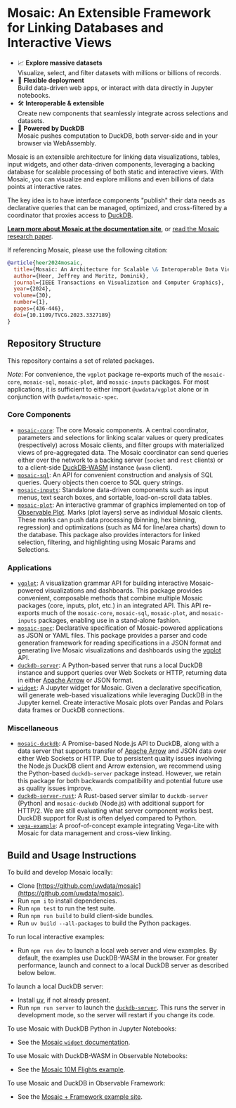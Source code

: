 # Mosaic: An Extensible Framework for Linking Databases and Interactive Views

* 📈 **Explore massive datasets**<br/>
  Visualize, select, and filter datasets with millions or billions of records.
* 🚀 **Flexible deployment**<br/>
  Build data-driven web apps, or interact with data directly in Jupyter notebooks.
* 🛠️ **Interoperable & extensible**<br/>
  Create new components that seamlessly integrate across selections and datasets.
* 🦆 **Powered by DuckDB**<br/>
  Mosaic pushes computation to DuckDB, both server-side and in your browser via WebAssembly.

Mosaic is an extensible architecture for linking data visualizations, tables, input widgets, and other data-driven components, leveraging a backing database for scalable processing of both static and interactive views. With Mosaic, you can visualize and explore millions and even billions of data points at interactive rates.

The key idea is to have interface components "publish" their data needs as declarative queries that can be managed, optimized, and cross-filtered by a coordinator that proxies access to [DuckDB](https://duckdb.org/).

[**Learn more about Mosaic at the documentation site**](https://idl.uw.edu/mosaic/), or [read the Mosaic research paper](https://idl.uw.edu/papers/mosaic).

If referencing Mosaic, please use the following citation:

```bibtex
@article{heer2024mosaic,
  title={Mosaic: An Architecture for Scalable \& Interoperable Data Views},
  author={Heer, Jeffrey and Moritz, Dominik},
  journal={IEEE Transactions on Visualization and Computer Graphics},
  year={2024},
  volume={30},
  number={1},
  pages={436-446},
  doi={10.1109/TVCG.2023.3327189}
}
```

## Repository Structure

This repository contains a set of related packages.

_Note_: For convenience, the `vgplot` package re-exports much of the `mosaic-core`, `mosaic-sql`, `mosaic-plot`, and `mosaic-inputs` packages. For most applications, it is sufficient to either import `@uwdata/vgplot` alone or in conjunction with `@uwdata/mosaic-spec`.

### Core Components

- [`mosaic-core`](https://github.com/uwdata/mosaic/tree/main/packages/core): The core Mosaic components. A central coordinator, parameters and selections for linking scalar values or query predicates (respectively) across Mosaic clients, and filter groups with materialized views of pre-aggregated data. The Mosaic coordinator can send queries either over the network to a backing server (`socket` and `rest` clients) or to a client-side [DuckDB-WASM](https://github.com/duckdb/duckdb-wasm) instance (`wasm` client).
- [`mosaic-sql`](https://github.com/uwdata/mosaic/tree/main/packages/sql): An API for convenient construction and analysis of SQL queries. Query objects then coerce to SQL query strings.
- [`mosaic-inputs`](https://github.com/uwdata/mosaic/tree/main/packages/inputs): Standalone data-driven components such as input menus, text search boxes, and sortable, load-on-scroll data tables.
- [`mosaic-plot`](https://github.com/uwdata/mosaic/tree/main/packages/plot): An interactive grammar of graphics implemented on top of [Observable Plot](https://github.com/observablehq/plot). Marks (plot layers) serve as individual Mosaic clients. These marks can push data processing (binning, hex binning, regression) and optimizations (such as M4 for line/area charts) down to the database. This package also provides interactors for linked selection, filtering, and highlighting using Mosaic Params and Selections.

### Applications

* [`vgplot`](https://github.com/uwdata/mosaic/tree/main/packages/vgplot): A visualization grammar API for building interactive Mosaic-powered visualizations and dashboards. This package provides convenient, composable methods that combine multiple Mosaic packages (core, inputs, plot, etc.) in an integrated API. This API re-exports much of the `mosaic-core`, `mosaic-sql`, `mosaic-plot`, and `mosaic-inputs` packages, enabling use in a stand-alone fashion.
* [`mosaic-spec`](https://github.com/uwdata/mosaic/tree/main/packages/spec): Declarative specification of Mosaic-powered applications as JSON or YAML files. This package provides a parser and code generation framework for reading specifications in a JSON format and generating live Mosaic visualizations and dashboards using the [vgplot](https://github.com/uwdata/mosaic/tree/main/packages/vgplot) API.
* [`duckdb-server`](https://github.com/uwdata/mosaic/tree/main/packages/duckdb-server): A Python-based server that runs a local DuckDB instance and support queries over Web Sockets or HTTP, returning data in either [Apache Arrow](https://arrow.apache.org/) or JSON format.
* [`widget`](https://github.com/uwdata/mosaic/tree/main/packages/widget): A Jupyter widget for Mosaic. Given a declarative specification, will generate web-based visualizations while leveraging DuckDB in the Jupyter kernel. Create interactive Mosaic plots over Pandas and Polars data frames or DuckDB connections.

### Miscellaneous

* [`mosaic-duckdb`](https://github.com/uwdata/mosaic/tree/main/packages/duckdb): A Promise-based Node.js API to DuckDB, along with a data server that supports transfer of [Apache Arrow](https://arrow.apache.org/) and JSON data over either Web Sockets or HTTP. Due to persistent quality issues involving the Node.js DuckDB client and Arrow extension, we recommend using the Python-based `duckdb-server` package instead. However, we retain this package for both backwards compatibility and potential future use as quality issues improve.
* [`duckdb-server-rust`](https://github.com/uwdata/mosaic/tree/main/packages/duckdb-server-rust): A Rust-based server similar to `duckdb-server` (Python) and `mosaic-duckdb` (Node.js) with additional support for HTTP/2. We are still evaluating what server component works best. DuckDB support for Rust is often delyed compared to Python.
* [`vega-example`](https://github.com/uwdata/mosaic/tree/main/packages/vega-example): A proof-of-concept example integrating Vega-Lite with Mosaic for data management and cross-view linking.

## Build and Usage Instructions

To build and develop Mosaic locally:

* Clone [https://github.com/uwdata/mosaic](https://github.com/uwdata/mosaic).
* Run `npm i` to install dependencies.
* Run `npm test` to run the test suite.
* Run `npm run build` to build client-side bundles.
* Run `uv build --all-packages` to build the Python packages.

To run local interactive examples:

* Run `npm run dev` to launch a local web server and view examples. By default, the examples use DuckDB-WASM in the browser. For greater performance, launch and connect to a local DuckDB server as described below below.

To launch a local DuckDB server:

* Install [uv](https://docs.astral.sh/uv/), if not already present.
* Run `npm run server` to launch the [`duckdb-server`](https://github.com/uwdata/mosaic/tree/main/packages/duckdb-server). This runs the server in development mode, so the server will restart if you change its code.

To use Mosaic with DuckDB Python in Jupyter Notebooks:

* See the [Mosaic `widget` documentation](https://idl.uw.edu/mosaic/jupyter/).

To use Mosaic with DuckDB-WASM in Observable Notebooks:

* See the [Mosaic 10M Flights example](https://observablehq.com/@uwdata/mosaic-cross-filter-flights-10m).

To use Mosaic and DuckDB in Observable Framework:

* See the [Mosaic + Framework example site](https://github.com/uwdata/mosaic-framework-example).
